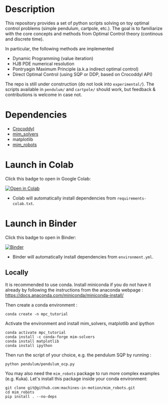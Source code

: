 # Description
This repository provides a set of python scripts solving on toy optimal control problems (simple pendulum, cartpole, etc.). The goal is to familiarize with the core concepts and methods from Optimal Control theory (continous and discrete time). 

In particular, the following methods are implemented 
- Dynamic Programming (value iteration)
- HJB PDE numerical resolution
- Pontryagin Maximum Principle (a.k.a indirect optimal control)
- Direct Optimal Control (using SQP or DDP, based on Crocoddyl API)

The repo is still under construction (do not look into `experimental/`). The scripts available in `pendulum/` and `cartpole/` should work, but feedback & contributions is welcome in case not.

# Dependencies
- [Crocoddyl](https://github.com/loco-3d/crocoddyl)
- [mim_solvers](https://github.com/machines-in-motion/mim_solvers/tree/main)
- matplotlib
- [mim_robots](https://github.com/machines-in-motion/mim_robots)

# Launch in Colab
Click this badge to open in Google Colab:

[![Open in Colab](https://colab.research.google.com/assets/colab-badge.svg)](https://colab.research.google.com/github/skleff1994/mpc_tutorial/blob/master/notebooks/mpc_tutorial_part1.ipynb)

- Colab will automatically install dependencies from `requirements-colab.txt`.

# Launch in Binder
Click this badge to open in Binder:

[![Binder](https://mybinder.org/badge_logo.svg)](https://mybinder.org/v2/gh/skleff1994/mpc_tutorial/master)

- Binder will automatically install dependencies from `environment.yml`.


## Locally
It is recommended to use conda. Install miniconda if you do not have it already by following the instructions from the anaconda webpage : https://docs.anaconda.com/miniconda/miniconda-install/

Then create a conda environment :
```
conda create -n mpc_tutorial
```

Activate the environment and install mim_solvers, matplotlib and ipython
```
conda activate mpc_tutorial
conda install -c conda-forge mim-solvers
conda install matplotlib
conda install ipython
```

Then run the script of your choice, e.g. the pendulum SQP by running :
```
python pendulum/pendulum_ocp.py
```

You may also need the `mim_robots` package to run more complex examples (e.g. Kuka). Let's install this package inside your conda environment:
```
git clone git@github.com:machines-in-motion/mim_robots.git
cd mim_robots
pip install . --no-deps
```
